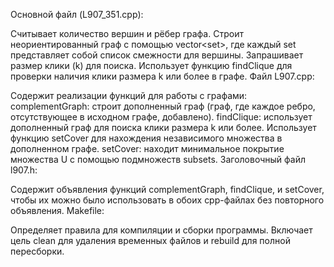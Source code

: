 Основной файл (L907_351.cpp):

Считывает количество вершин и рёбер графа.
Строит неориентированный граф с помощью vector<set<int>>, где каждый set<int> представляет собой список смежности для вершины.
Запрашивает размер клики (k) для поиска.
Использует функцию findClique для проверки наличия клики размера k или более в графе.
Файл L907.cpp:

Содержит реализации функций для работы с графами:
complementGraph: строит дополненный граф (граф, где каждое ребро, отсутствующее в исходном графе, добавлено).
findClique: использует дополненный граф для поиска клики размера k или более. Использует функцию setCover для нахождения независимого множества в дополненном графе.
setCover: находит минимальное покрытие множества U с помощью подмножеств subsets.
Заголовочный файл l907.h:

Содержит объявления функций complementGraph, findClique, и setCover, чтобы их можно было использовать в обоих cpp-файлах без повторного объявления.
Makefile:

Определяет правила для компиляции и сборки программы.
Включает цель clean для удаления временных файлов и rebuild для полной пересборки.